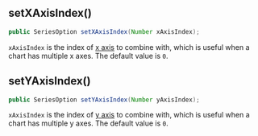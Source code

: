 ## setXAxisIndex()

```java
public SeriesOption setXAxisIndex(Number xAxisIndex);
```

`xAxisIndex` is the index of [x axis](component-apis/axis-option) to combine with, which is useful when a chart has multiple x axes. The default value is `0`.

## setYAxisIndex()

```java
public SeriesOption setYAxisIndex(Number yAxisIndex);
```

`xAxisIndex` is the index of [y axis](component-apis/axis-option) to combine with, which is useful when a chart has multiple y axes. The default value is `0`.
